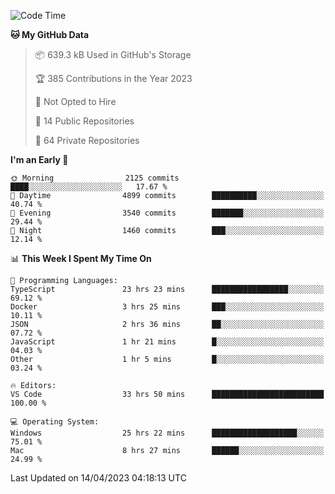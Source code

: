 <!--START_SECTION:waka-->
![Code Time](http://img.shields.io/badge/Code%20Time-3%2C931%20hrs%2023%20mins-blue)

**🐱 My GitHub Data** 

> 📦 639.3 kB Used in GitHub's Storage 
 > 
> 🏆 385 Contributions in the Year 2023
 > 
> 🚫 Not Opted to Hire
 > 
> 📜 14 Public Repositories 
 > 
> 🔑 64 Private Repositories 
 > 
**I'm an Early 🐤** 

```text
🌞 Morning                2125 commits        ████░░░░░░░░░░░░░░░░░░░░░   17.67 % 
🌆 Daytime                4899 commits        ██████████░░░░░░░░░░░░░░░   40.74 % 
🌃 Evening                3540 commits        ███████░░░░░░░░░░░░░░░░░░   29.44 % 
🌙 Night                  1460 commits        ███░░░░░░░░░░░░░░░░░░░░░░   12.14 % 
```


📊 **This Week I Spent My Time On** 

```text
💬 Programming Languages: 
TypeScript               23 hrs 23 mins      █████████████████░░░░░░░░   69.12 % 
Docker                   3 hrs 25 mins       ███░░░░░░░░░░░░░░░░░░░░░░   10.11 % 
JSON                     2 hrs 36 mins       ██░░░░░░░░░░░░░░░░░░░░░░░   07.72 % 
JavaScript               1 hr 21 mins        █░░░░░░░░░░░░░░░░░░░░░░░░   04.03 % 
Other                    1 hr 5 mins         █░░░░░░░░░░░░░░░░░░░░░░░░   03.24 % 

🔥 Editors: 
VS Code                  33 hrs 50 mins      █████████████████████████   100.00 % 

💻 Operating System: 
Windows                  25 hrs 22 mins      ███████████████████░░░░░░   75.01 % 
Mac                      8 hrs 27 mins       ██████░░░░░░░░░░░░░░░░░░░   24.99 % 
```


 Last Updated on 14/04/2023 04:18:13 UTC
<!--END_SECTION:waka-->

